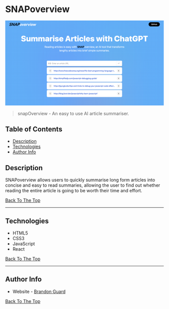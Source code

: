 # SNAPoverview

![Project Image](snap-overview-img-1.png)

> snapOverview - An easy to use AI article summariser.

## Table of Contents

- [Description](#description)
- [Technologies](#technologies)
- [Author Info](#author-info)

## Description

SNAPoverview allows users to quickly summarise long form articles into concise and easy to read summaries, allowing the user to find out whether reading the entire article is going to be worth their time and effort.

[Back To The Top](#snapoverview)

---

## Technologies

- HTML5
- CSS3
- JavaScript
- React

[Back To The Top](#snapoverview)

---

## Author Info

- Website - [Brandon Guard](https://www.brandon-guard.com)

[Back To The Top](#snapoverview)
